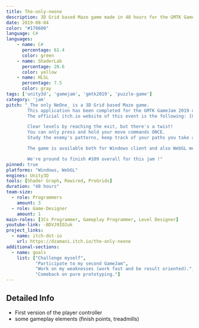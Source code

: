 ```yaml
---
title: The-only-neone
description: 3D Grid based Maze game made in 48 hours for the GMTK GameJam 2019
date: 2019-08-04
color: "#178600"
language: C#
languages:
    - name: C#
      percentage: 61.4
      color: green
    - name: ShaderLab
      percentage: 20.6
      color: yellow
    - name: HLSL
      percentage: 7.5
      color: gray
tags: ['unity3d', 'gamejam', 'gmtk2019', 'puzzle-game']
category: 'jam'
pitch: "_The only NeOne_ is a 3D Grid based Maze game. 
        This application has been completed for the GMTK GameJam 2019 organized by Mark Brown. 
        The official itch.io website of this event is the following: [GMTK GameJam 2019](https://itch.io/jam/gmtk-2019){:target='_blank'}. <br/><br/>

        Clear levels by reaching the exit, but there's a twist! 
        You can only press and hold your move commands ONCE. 
        Study the enemy's patterns, keep track of your paths you take and figure out how to reach the exit! <br/><br/>

        The game is available both for Windows client and also WebGL meaning you don't need to download anything. All you have to do is to open the game page and you start playing our game! <br/><br/>

        We're pround to finish #109 overall for this jam !"
pinned: true
platforms: "Windows, WebGL"
engines: Unity3D
tools: [Shader Graph, Rewired, ProGrids]
duration: "48 hours"
team-size:
  - role: Programmers
    amount: 3
  - role: Game-Designer
    amount: 1
main-roles: [3Cs Programmer, Gameplay Programmer, Level Designer]
youtube-link: -BDVJ9IO2uk
project_links:
  - name: itch-dot-io
    url: https://dzamani.itch.io/the-only-neone
additional-sections:
  - name: goals
    list: ["Challenge myself",
           "Participate to my second GameJam",
           "Work on my weaknesses (work fast and be result oriented).",
           "Comeback on pure prototyping."]
---
```


<!---
Gregoire Boiron <gregoire.boiron@gmail.com>
Copyright (c) 2018-2019 Gregoire Boiron  All Rights Reserved.
--->

Detailed Info
-----------------------

- First version of the player controller
- some gameplay elements (finish points, treadmills)
